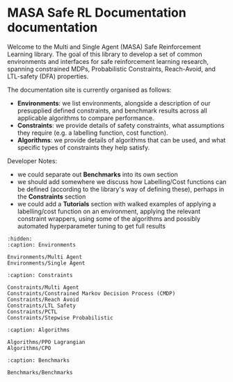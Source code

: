 MASA Safe RL Documentation documentation
========================================

Welcome to the Multi and Single Agent (MASA) Safe Reinforcement Learning library. The goal of this library to develop a set of common environments and interfaces for safe reinforcement learning research, spanning constrained MDPs, Probabilistic Constraints, Reach-Avoid, and LTL-safety (DFA) properties.

The documentation site is currently organised as follows:
- **Environments**: we list environments, alongside a description of our presupplied defined constraints, and benchmark results across all applicable algorithms to compare performance. 
- **Constraints**: we provide details of safety constraints, what assumptions they require (e.g. a labelling function, cost function).
- **Algorithms**: we provide details of algorithms that can be used, and what specific types of constraints they help satisfy.

Developer Notes:
- we could separate out **Benchmarks** into its own section
- we should add somewhere we discuss how Labelling/Cost functions can be defined (according to the library's way of defining these), perhaps in the **Constraints** section
- we could add a **Tutorials** section with walked examples of applying a labelling/cost function on an environment, applying the relevant constraint wrappers, using some of the algorithms and possibly automated hyperparameter tuning to get full results

```{toctree}
:hidden:
:caption: Environments

Environments/Multi Agent
Environments/Single Agent
```

```{toctree}
:caption: Constraints

Constraints/Multi Agent
Constraints/Constrained Markov Decision Process (CMDP)
Constraints/Reach Avoid
Constraints/LTL Safety
Constraints/PCTL
Constraints/Stepwise Probabilistic
```

```{toctree}
:caption: Algorithms

Algorithms/PPO Lagrangian
Algorithms/CPO
```

```{Benchmarks}
:caption: Benchmarks

Benchmarks/Benchmarks
```